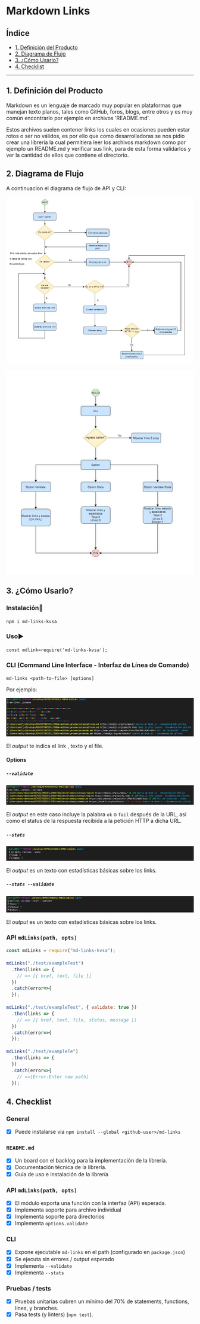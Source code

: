 # Markdown Links

## Índice

* [1. Definición del Producto](#1-definición-del-producto)
* [2. Diagrama de Flujo](#2-diagrama-de-flujo)
* [3. ¿Cómo Usarlo?](#3-cómo-usarlo)
* [4. Checklist](#4-checklist)

***

## 1. Definición del Producto

Markdown es un lenguaje de marcado muy popular en plataformas que manejan texto planos, tales como GitHub, foros, blogs, entre otros y es muy común encontrarlo por ejemplo en archivos 'README.md'.

Estos archivos suelen contener links los cuales en ocasiones pueden estar rotos o ser no válidos, es por ello que como desarrolladoras se nos pidio crear una librería la cual permitiera leer los archivos markdown como por ejemplo un README.md y verificar sus link, para de esta forma validarlos y ver la cantidad de ellos que contiene el directorio.

## 2. Diagrama de Flujo

A continuacion el diagrama de flujo de API y CLI:

[![TEST](https://raw.githubusercontent.com/Katherine-fe/LIM014-mdlinks/main/diagramaAPI.JPG "api")](https://raw.githubusercontent.com/Katherine-fe/LIM014-mdlinks/main/diagramaAPI.JPG "api")

[![TEST](https://raw.githubusercontent.com/Katherine-fe/LIM014-mdlinks/main/diagramaCLI.JPG "cli")](https://raw.githubusercontent.com/Katherine-fe/LIM014-mdlinks/main/diagramaCLI.JPG "cli")

## 3. ¿Cómo Usarlo?

### Instalación:hammer:
`npm i md-links-kvsa`

### Uso:arrow_forward:
`const mdlink=require('md-links-kvsa');`

### CLI (Command Line Interface - Interfaz de Línea de Comando)
`md-links <path-to-file> [options]`

Por ejemplo:

![cli](https://raw.githubusercontent.com/Katherine-fe/LIM014-mdlinks/main/mdlinks.JPG)

El _output_ te indica el link , texto y el file. 

#### Options

##### `--validate`

![validate](https://raw.githubusercontent.com/Katherine-fe/LIM014-mdlinks/main/validate.JPG)

El _output_ en este caso incluye la palabra `ok` o `fail` después de
la URL, así como el status de la respuesta recibida a la petición HTTP a dicha
URL.

##### `--stats`

![stats](https://raw.githubusercontent.com/Katherine-fe/LIM014-mdlinks/main/stats.JPG)

El _output_ es un texto con estadísticas básicas sobre los links.
##### `--stats --validate`
![statsValidate](https://raw.githubusercontent.com/Katherine-fe/LIM014-mdlinks/main/statsvalidate.JPG)

El _output_ es un texto con estadísticas básicas sobre los links.
### API `mdLinks(path, opts)`
```js
const mdLinks = require("md-links-kvsa");

mdLinks("./test/exampleTest")
  .then(links => {
    // => [{ href, text, file }]
  })
  .catch(error=>{
  });

mdLinks("./test/exampleTest", { validate: true })
  .then(links => {
    // => [{ href, text, file, status, message }]
  })
  .catch(error=>{
  });

mdLinks("./test/exampleTe")
  .then(links => {
  })
  .catch(error=>{
    // =>[Error:Enter new path]
  });
```
## 4. Checklist

### General

* [x] Puede instalarse via `npm install --global <github-user>/md-links`

### `README.md`

* [x] Un board con el backlog para la implementación de la librería.
* [x] Documentación técnica de la librería.
* [x] Guía de uso e instalación de la librería

### API `mdLinks(path, opts)`

* [x] El módulo exporta una función con la interfaz (API) esperada.
* [x] Implementa soporte para archivo individual
* [x] Implementa soporte para directorios
* [x] Implementa `options.validate`

### CLI

* [x] Expone ejecutable `md-links` en el path (configurado en `package.json`)
* [x] Se ejecuta sin errores / output esperado
* [x] Implementa `--validate`
* [x] Implementa `--stats`

### Pruebas / tests

* [x] Pruebas unitarias cubren un mínimo del 70% de statements, functions,
  lines, y branches.
* [x] Pasa tests (y linters) (`npm test`).